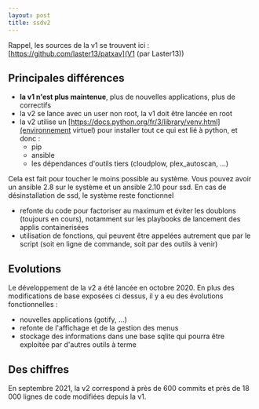 ```yaml
---
layout: post
title: ssdv2
---
```

Rappel, les sources de la v1 se trouvent ici : [https://github.com/laster13/patxav](V1 (par Laster13))

## Principales différences

- **la v1 n'est plus maintenue**, plus de nouvelles applications, plus de correctifs
- la v2 se lance avec un user non root, la v1 doit être lancée en root
- la v2 utilise un [https://docs.python.org/fr/3/library/venv.html](environnement virtuel) pour installer tout ce qui est lié à python, et donc : 
  - pip
  - ansible
  - les dépendances d'outils tiers (cloudplow, plex_autoscan, ...)

Cela est fait pour toucher le moins possible au système. Vous pouvez avoir un ansible 2.8 sur le système et un ansible 2.10 pour ssd. En cas de désinstallation de ssd, le système reste fonctionnel
- refonte du code pour factoriser au maximum et éviter les doublons (toujours en cours), notamment sur les playbooks de lancement des applis containerisées
- utilisation de fonctions, qui peuvent être appelées autrement que par le script (soit en ligne de commande, soit par des outils à venir)

## Evolutions

Le développement de la v2 a été lancée en octobre 2020. En plus des modifications de base exposées ci dessus, il y a eu des évolutions fonctionnelles : 
- nouvelles applications (gotify, ...)
- refonte de l'affichage et de la gestion des menus
- stockage des informations dans une base sqlite qui pourra être exploitée par d'autres outils à terme

## Des chiffres

En septembre 2021, la v2 correspond à près de 600 commits et près de 18 000 lignes de code modifiées depuis la v1.

